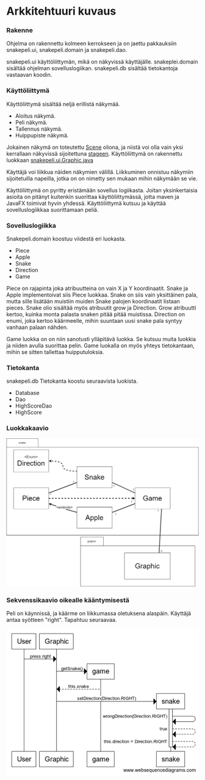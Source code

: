 # Arkkitehtuuri kuvaus #
### Rakenne ###
Ohjelma on rakennettu kolmeen kerrokseen ja on jaettu pakkauksiin snakepeli.ui, snakepeli.domain ja snakepeli.dao.

snakepeli.ui käyttöliittymän, mikä on näkyvissä käyttäjälle.
snakeplei.domain sisältää ohjelman sovelluslogiikan.
snakepeli.db sisältää tietokantoja vastaavan koodin.

### Käyttöliittymä ###

Käyttöliittymä sisältää neljä erillistä näkymää.

- Aloitus näkymä.
- Peli näkymä.
- Tallennus näkymä.
- Huippupiste näkymä.

Jokainen näkymä on toteutettu [Scene](https://docs.oracle.com/javase/8/javafx/api/javafx/scene/Scene.html) oliona, ja niistä voi olla vain yksi kerrallaan näkyvissä sijoitettuna [stageen](https://docs.oracle.com/javase/8/javafx/api/javafx/stage/Stage.html).
Käyttöliittymä on rakennettu luokkaan [snakepeli.ui.Graphic.java](https://github.com/Savolainen95/otm-harjoitustyo/blob/master/SnakePeli/src/main/java/snakepeli/ui/Graphic.java)

Käyttäjä voi liikkua näiden näkymien välillä. Liikkuminen onnistuu näkymiin sijoitetuilla napeilla, jotka on on nimetty sen mukaan mihin näkymään se vie.

Käyttöliittymä on pyritty eristämään sovellus logiikasta. Joitan yksinkertaisia asioita on pitänyt kuitenkin suorittaa käyttöliittymässä, jotta maven ja JavaFX toimivat hyvin yhdessä. Käyttöliittymä kutsuu ja käyttää sovelluslogiikkaa suorittamaan peliä.

### Sovelluslogiikka ###

Snakepeli.domain koostuu viidestä eri luokasta.

- Piece
- Apple
- Snake
- Direction
- Game

Piece on rajapinta joka atribuutteina on vain X ja Y koordinaatit. Snake ja Apple implementoivat siis Piece luokkaa.
Snake on siis vain yksittäinen pala, mutta sille lisätään muistiin muiden Snake palojen koordinaatit listaan pieces.
Snake olio sisältää myös atribuutit grow ja Direction. Grow atribuutti kertoo, kuinka monta palasta snaken pitää pitää muistissa.
Direction on enumi, joka kertoo käärmeelle, mihin suuntaan uusi snake pala syntyy vanhaan palaan nähden.

Game luokka on on niin sanotusti ylläpitävä luokka. Se kutsuu muita luokkia ja niiden avulla suorittaa pelin. Game luokalla on myös yhteys tietokantaan, mihin se sitten tallettaa huipputuloksia.

### Tietokanta ###

snakepeli.db Tietokanta koostu seuraavista luokista.

- Database
- Dao
- HighScoreDao
- HighScore




### Luokkakaavio ###
![Luokkakaavio SnakePeli](https://github.com/Savolainen95/otm-harjoitustyo/blob/master/dokumentaatio/images/LuokkaKaavio.png)

### Sekvenssikaavio oikealle kääntymisestä ###
Peli on käynnissä, ja käärme on liikkumassa oletuksena alaspäin.
Käyttäjä antaa syötteen "right". Tapahtuu seuraavaa.

![Liiku oikealle](https://github.com/Savolainen95/otm-harjoitustyo/blob/master/dokumentaatio/images/LiikkuuOikealleSekvenssi.png)

